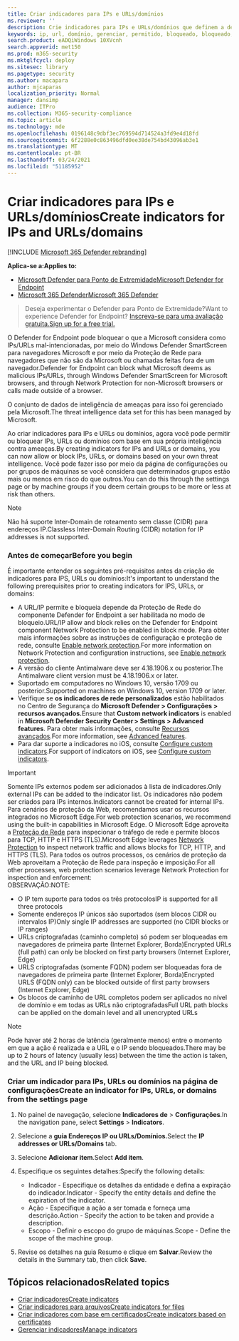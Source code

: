 ```yaml
---
title: Criar indicadores para IPs e URLs/domínios
ms.reviewer: ''
description: Crie indicadores para IPs e URLs/domínios que definem a detecção, prevenção e exclusão de entidades.
keywords: ip, url, domínio, gerenciar, permitido, bloqueado, bloqueado, limpo, mal-intencionado, hash de arquivo, endereço ip, urls, domínio
search.product: eADQiWindows 10XVcnh
search.appverid: met150
ms.prod: m365-security
ms.mktglfcycl: deploy
ms.sitesec: library
ms.pagetype: security
ms.author: macapara
author: mjcaparas
localization_priority: Normal
manager: dansimp
audience: ITPro
ms.collection: M365-security-compliance
ms.topic: article
ms.technology: mde
ms.openlocfilehash: 0196148c9dbf3ec769594d714524a3fd9e4d18fd
ms.sourcegitcommit: 6f2288e0c863496dfd0ee38de754bd43096ab3e1
ms.translationtype: MT
ms.contentlocale: pt-BR
ms.lasthandoff: 03/24/2021
ms.locfileid: "51185952"
---
```

# <a name="create-indicators-for-ips-and-urlsdomains"></a><span data-ttu-id="db3c8-104">Criar indicadores para IPs e URLs/domínios</span><span class="sxs-lookup"><span data-stu-id="db3c8-104">Create indicators for IPs and URLs/domains</span></span> 

[!INCLUDE [Microsoft 365 Defender rebranding](../../includes/microsoft-defender.md)]

<span data-ttu-id="db3c8-105">**Aplica-se a:**</span><span class="sxs-lookup"><span data-stu-id="db3c8-105">**Applies to:**</span></span>
- [<span data-ttu-id="db3c8-106">Microsoft Defender para Ponto de Extremidade</span><span class="sxs-lookup"><span data-stu-id="db3c8-106">Microsoft Defender for Endpoint</span></span>](https://go.microsoft.com/fwlink/p/?linkid=2154037)
- [<span data-ttu-id="db3c8-107">Microsoft 365 Defender</span><span class="sxs-lookup"><span data-stu-id="db3c8-107">Microsoft 365 Defender</span></span>](https://go.microsoft.com/fwlink/?linkid=2118804)



><span data-ttu-id="db3c8-108">Deseja experimentar o Defender para Ponto de Extremidade?</span><span class="sxs-lookup"><span data-stu-id="db3c8-108">Want to experience Defender for Endpoint?</span></span> [<span data-ttu-id="db3c8-109">Inscreva-se para uma avaliação gratuita.</span><span class="sxs-lookup"><span data-stu-id="db3c8-109">Sign up for a free trial.</span></span>](https://www.microsoft.com/en-us/WindowsForBusiness/windows-atp?ocid=docs-wdatp-automationexclusionlist-abovefoldlink)


<span data-ttu-id="db3c8-110">O Defender for Endpoint pode bloquear o que a Microsoft considera como IPs/URLs mal-intencionadas, por meio do Windows Defender SmartScreen para navegadores Microsoft e por meio da Proteção de Rede para navegadores que não são da Microsoft ou chamadas feitas fora de um navegador.</span><span class="sxs-lookup"><span data-stu-id="db3c8-110">Defender for Endpoint can block what Microsoft deems as malicious IPs/URLs, through Windows Defender SmartScreen for Microsoft browsers, and through Network Protection for non-Microsoft browsers or calls made outside of a browser.</span></span>

<span data-ttu-id="db3c8-111">O conjunto de dados de inteligência de ameaças para isso foi gerenciado pela Microsoft.</span><span class="sxs-lookup"><span data-stu-id="db3c8-111">The threat intelligence data set for this has been managed by Microsoft.</span></span>

<span data-ttu-id="db3c8-112">Ao criar indicadores para IPs e URLs ou domínios, agora você pode permitir ou bloquear IPs, URLs ou domínios com base em sua própria inteligência contra ameaças.</span><span class="sxs-lookup"><span data-stu-id="db3c8-112">By creating indicators for IPs and URLs or domains, you can now allow or block IPs, URLs, or domains based on your own threat intelligence.</span></span> <span data-ttu-id="db3c8-113">Você pode fazer isso por meio da página de configurações ou por grupos de máquinas se você considera que determinados grupos estão mais ou menos em risco do que outros.</span><span class="sxs-lookup"><span data-stu-id="db3c8-113">You can do this through the settings page or by machine groups if you deem certain groups to be more or less at risk than others.</span></span>

> [!NOTE]
> <span data-ttu-id="db3c8-114">Não há suporte Inter-Domain de roteamento sem classe (CIDR) para endereços IP.</span><span class="sxs-lookup"><span data-stu-id="db3c8-114">Classless Inter-Domain Routing (CIDR) notation for IP addresses is not supported.</span></span> 

### <a name="before-you-begin"></a><span data-ttu-id="db3c8-115">Antes de começar</span><span class="sxs-lookup"><span data-stu-id="db3c8-115">Before you begin</span></span>
<span data-ttu-id="db3c8-116">É importante entender os seguintes pré-requisitos antes da criação de indicadores para IPS, URLs ou domínios:</span><span class="sxs-lookup"><span data-stu-id="db3c8-116">It's important to understand the following prerequisites prior to creating indicators for IPS, URLs, or domains:</span></span>
- <span data-ttu-id="db3c8-117">A URL/IP permite e bloqueia depende da Proteção de Rede do componente Defender for Endpoint a ser habilitada no modo de bloqueio.</span><span class="sxs-lookup"><span data-stu-id="db3c8-117">URL/IP allow and block relies on the Defender for Endpoint component Network Protection to be enabled in block mode.</span></span> <span data-ttu-id="db3c8-118">Para obter mais informações sobre as instruções de configuração e proteção de rede, consulte [Enable network protection](enable-network-protection.md).</span><span class="sxs-lookup"><span data-stu-id="db3c8-118">For more information on Network Protection and configuration instructions, see [Enable network protection](enable-network-protection.md).</span></span>
- <span data-ttu-id="db3c8-119">A versão do cliente Antimalware deve ser 4.18.1906.x ou posterior.</span><span class="sxs-lookup"><span data-stu-id="db3c8-119">The Antimalware client version must be 4.18.1906.x or later.</span></span> 
- <span data-ttu-id="db3c8-120">Suportado em computadores no Windows 10, versão 1709 ou posterior.</span><span class="sxs-lookup"><span data-stu-id="db3c8-120">Supported on machines on Windows 10, version 1709 or later.</span></span> 
- <span data-ttu-id="db3c8-121">Verifique se **os indicadores de rede personalizados** estão habilitados no Centro de Segurança do **Microsoft Defender > Configurações > recursos avançados.**</span><span class="sxs-lookup"><span data-stu-id="db3c8-121">Ensure that **Custom network indicators** is enabled in **Microsoft Defender Security Center > Settings > Advanced features**.</span></span> <span data-ttu-id="db3c8-122">Para obter mais informações, consulte [Recursos avançados](advanced-features.md).</span><span class="sxs-lookup"><span data-stu-id="db3c8-122">For more information, see [Advanced features](advanced-features.md).</span></span>
- <span data-ttu-id="db3c8-123">Para dar suporte a indicadores no iOS, consulte [Configure custom indicators](https://docs.microsoft.com/microsoft-365/security/defender-endpoint/ios-configure-features#configure-custom-indicators).</span><span class="sxs-lookup"><span data-stu-id="db3c8-123">For support of indicators on iOS, see [Configure custom indicators](https://docs.microsoft.com/microsoft-365/security/defender-endpoint/ios-configure-features#configure-custom-indicators).</span></span>


> [!IMPORTANT]
> <span data-ttu-id="db3c8-124">Somente IPs externos podem ser adicionados à lista de indicadores.</span><span class="sxs-lookup"><span data-stu-id="db3c8-124">Only external IPs can be added to the indicator list.</span></span> <span data-ttu-id="db3c8-125">Os indicadores não podem ser criados para IPs internos.</span><span class="sxs-lookup"><span data-stu-id="db3c8-125">Indicators cannot be created for internal IPs.</span></span>
> <span data-ttu-id="db3c8-126">Para cenários de proteção da Web, recomendamos usar os recursos integrados no Microsoft Edge.</span><span class="sxs-lookup"><span data-stu-id="db3c8-126">For web protection scenarios, we recommend using the built-in capabilities in Microsoft Edge.</span></span> <span data-ttu-id="db3c8-127">O Microsoft Edge aproveita a [Proteção de Rede](network-protection.md) para inspecionar o tráfego de rede e permite blocos para TCP, HTTP e HTTPS (TLS).</span><span class="sxs-lookup"><span data-stu-id="db3c8-127">Microsoft Edge leverages [Network Protection](network-protection.md) to inspect network traffic and allows blocks for TCP, HTTP, and HTTPS (TLS).</span></span> <span data-ttu-id="db3c8-128">Para todos os outros processos, os cenários de proteção da Web aproveitam a Proteção de Rede para inspeção e imposição:</span><span class="sxs-lookup"><span data-stu-id="db3c8-128">For all other processes, web protection scenarios leverage Network Protection for inspection and enforcement:</span></span> <br>
> <span data-ttu-id="db3c8-129">OBSERVAÇÃO:</span><span class="sxs-lookup"><span data-stu-id="db3c8-129">NOTE:</span></span>
> - <span data-ttu-id="db3c8-130">O IP tem suporte para todos os três protocolos</span><span class="sxs-lookup"><span data-stu-id="db3c8-130">IP is supported for all three protocols</span></span>
> - <span data-ttu-id="db3c8-131">Somente endereços IP únicos são suportados (sem blocos CIDR ou intervalos IP)</span><span class="sxs-lookup"><span data-stu-id="db3c8-131">Only single IP addresses are supported (no CIDR blocks or IP ranges)</span></span>
> - <span data-ttu-id="db3c8-132">URLs criptografadas (caminho completo) só podem ser bloqueadas em navegadores de primeira parte (Internet Explorer, Borda)</span><span class="sxs-lookup"><span data-stu-id="db3c8-132">Encrypted URLs (full path) can only be blocked on first party browsers (Internet Explorer, Edge)</span></span>
> - <span data-ttu-id="db3c8-133">URLS criptografadas (somente FQDN) podem ser bloqueadas fora de navegadores de primeira parte (Internet Explorer, Borda)</span><span class="sxs-lookup"><span data-stu-id="db3c8-133">Encrypted URLS (FQDN only) can be blocked outside of first party browsers (Internet Explorer, Edge)</span></span>
> - <span data-ttu-id="db3c8-134">Os blocos de caminho de URL completos podem ser aplicados no nível de domínio e em todas as URLs não criptografadas</span><span class="sxs-lookup"><span data-stu-id="db3c8-134">Full URL path blocks can be applied on the domain level and all unencrypted URLs</span></span>
 
> [!NOTE]
> <span data-ttu-id="db3c8-135">Pode haver até 2 horas de latência (geralmente menos) entre o momento em que a ação é realizada e a URL e o IP sendo bloqueados.</span><span class="sxs-lookup"><span data-stu-id="db3c8-135">There may be up to 2 hours of latency (usually less) between the time the action is taken, and the URL and IP being blocked.</span></span> 

### <a name="create-an-indicator-for-ips-urls-or-domains-from-the-settings-page"></a><span data-ttu-id="db3c8-136">Criar um indicador para IPs, URLs ou domínios na página de configurações</span><span class="sxs-lookup"><span data-stu-id="db3c8-136">Create an indicator for IPs, URLs, or domains from the settings page</span></span>

1. <span data-ttu-id="db3c8-137">No painel de navegação, selecione **Indicadores de**  >  **Configurações**.</span><span class="sxs-lookup"><span data-stu-id="db3c8-137">In the navigation pane, select **Settings** > **Indicators**.</span></span>  

2. <span data-ttu-id="db3c8-138">Selecione a **guia Endereços IP ou URLs/Domínios.**</span><span class="sxs-lookup"><span data-stu-id="db3c8-138">Select the **IP addresses or URLs/Domains** tab.</span></span>

3. <span data-ttu-id="db3c8-139">Selecione **Adicionar item**.</span><span class="sxs-lookup"><span data-stu-id="db3c8-139">Select **Add item**.</span></span>

4. <span data-ttu-id="db3c8-140">Especifique os seguintes detalhes:</span><span class="sxs-lookup"><span data-stu-id="db3c8-140">Specify the following details:</span></span>
   - <span data-ttu-id="db3c8-141">Indicador - Especifique os detalhes da entidade e defina a expiração do indicador.</span><span class="sxs-lookup"><span data-stu-id="db3c8-141">Indicator - Specify the entity details and define the expiration of the indicator.</span></span>
   - <span data-ttu-id="db3c8-142">Ação - Especifique a ação a ser tomada e forneça uma descrição.</span><span class="sxs-lookup"><span data-stu-id="db3c8-142">Action - Specify the action to be taken and provide a description.</span></span>
   - <span data-ttu-id="db3c8-143">Escopo - Definir o escopo do grupo de máquinas.</span><span class="sxs-lookup"><span data-stu-id="db3c8-143">Scope - Define the scope of the machine group.</span></span>

5. <span data-ttu-id="db3c8-144">Revise os detalhes na guia Resumo e clique em **Salvar**.</span><span class="sxs-lookup"><span data-stu-id="db3c8-144">Review the details in the Summary tab, then click **Save**.</span></span>

## <a name="related-topics"></a><span data-ttu-id="db3c8-145">Tópicos relacionados</span><span class="sxs-lookup"><span data-stu-id="db3c8-145">Related topics</span></span>
- [<span data-ttu-id="db3c8-146">Criar indicadores</span><span class="sxs-lookup"><span data-stu-id="db3c8-146">Create indicators</span></span>](manage-indicators.md)
- [<span data-ttu-id="db3c8-147">Criar indicadores para arquivos</span><span class="sxs-lookup"><span data-stu-id="db3c8-147">Create indicators for files</span></span>](indicator-file.md)
- [<span data-ttu-id="db3c8-148">Criar indicadores com base em certificados</span><span class="sxs-lookup"><span data-stu-id="db3c8-148">Create indicators based on certificates</span></span>](indicator-certificates.md)
- [<span data-ttu-id="db3c8-149">Gerenciar indicadores</span><span class="sxs-lookup"><span data-stu-id="db3c8-149">Manage indicators</span></span>](indicator-manage.md)

